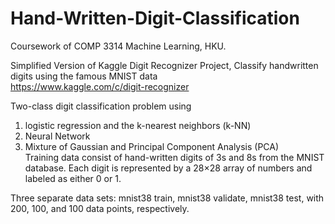 # Hand-Written-Digit-Classification
Coursework of COMP 3314 Machine Learning, HKU.   

Simplified Version of Kaggle Digit Recognizer Project, Classify handwritten digits using the famous MNIST data  
  https://www.kaggle.com/c/digit-recognizer

Two-class digit classification problem using  
1. logistic regression and the k-nearest neighbors (k-NN)  
2. Neural Network  
3. Mixture of Gaussian and Principal Component Analysis (PCA)  
Training data consist of hand-written digits of 3s and 8s from the MNIST database. 
Each digit is represented by a 28×28 array of numbers and labeled as either 0 or 1.   

Three separate data sets: mnist38 train, mnist38 validate, mnist38 test, with 200, 100, and 100 data points, respectively.   


